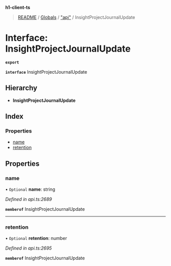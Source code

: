**h1-client-ts**

> [README](../README.md) / [Globals](../globals.md) / ["api"](../modules/_api_.md) / InsightProjectJournalUpdate

# Interface: InsightProjectJournalUpdate

**`export`** 

**`interface`** InsightProjectJournalUpdate

## Hierarchy

* **InsightProjectJournalUpdate**

## Index

### Properties

* [name](_api_.insightprojectjournalupdate.md#name)
* [retention](_api_.insightprojectjournalupdate.md#retention)

## Properties

### name

• `Optional` **name**: string

*Defined in api.ts:2689*

**`memberof`** InsightProjectJournalUpdate

___

### retention

• `Optional` **retention**: number

*Defined in api.ts:2695*

**`memberof`** InsightProjectJournalUpdate
